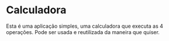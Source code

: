 # Calculadora

Esta é uma aplicação simples, uma calculadora que executa as 4 operações.
Pode ser usada e reutilizada da maneira que quiser.
